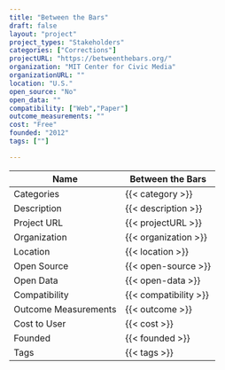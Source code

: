 ```yaml
---
title: "Between the Bars"
draft: false
layout: "project"
project_types: "Stakeholders"
categories: ["Corrections"]
projectURL: "https://betweenthebars.org/"
organization: "MIT Center for Civic Media"
organizationURL: ""
location: "U.S."
open_source: "No"
open_data: ""
compatibility: ["Web","Paper"]
outcome_measurements: ""
cost: "Free"
founded: "2012"
tags: [""]

---
```



Name                    |  Between the Bars    
------------------------|----
Categories              | {{< category >}} 
Description             | {{< description >}} 
Project URL             | {{< projectURL >}} 
Organization            | {{< organization >}} 
Location                | {{< location >}} 
Open Source             | {{< open-source >}} 
Open Data               | {{< open-data >}} 
Compatibility           | {{< compatibility >}} 
Outcome Measurements    | {{< outcome >}} 
Cost to User            | {{< cost >}} 
Founded                 | {{< founded >}} 
Tags                    | {{< tags >}} 

